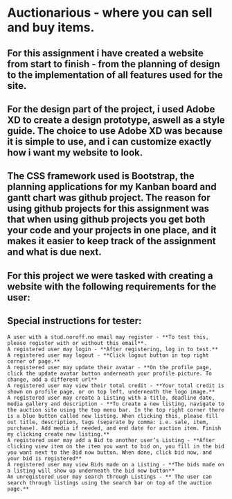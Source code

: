 # Auctionarious - where you can sell and buy items.  

## For this assignment i have created a website from start to finish - from the planning of design to the implementation of all features used for the site. 
## For the design part of the project, i used Adobe XD to create a design prototype, aswell as a style guide. The choice to use Adobe XD was because it is simple to use, and i can customize exactly how i want my website to look. 
## The CSS framework used is Bootstrap, the planning applications for my Kanban board and gantt chart was github project. The reason for using github projects for this assignment was that when using github projects you get both your code and your projects in one place, and it makes it easier to keep track of the assignment and what is due next.

## For this project we were tasked with creating a website with the following requirements for the user: 

## Special instructions for tester: 
    A user with a stud.noroff.no email may register - **To test this, please register with or without this email**. 
    A registered user may login - **After registering, log in to test.** 
    A registered user may logout - **Click logout button in top right corner of page.** 
    A registered user may update their avatar - **On the profile page, click the update avatar button underneath your profile picture. To change, add a different url** 
    A registered user may view their total credit - **Your total credit is shown on profile page, or on top left, underneath the logo image.**
    A registered user may create a Listing with a title, deadline date, media gallery and description - **To create a new listing, navigate to the auction site using the top menu bar. In the top right corner there is a blue button called new listing. When clicking this, please fill out title, description, tags (separate by comma: i.e. sale, item, purchase). Add media if needed, and end date for auction item. Finish my clicking create new listing.** 
    A registered user may add a Bid to another user’s Listing - **After clicking view item on the item you want to bid on, you fill in the bid you want next to the Bid now button. When done, click bid now, and your bid is registered** 
    A registered user may view Bids made on a Listing - **The bids made on a listing will show up underneath the bid now button**
    An unregistered user may search through Listings - ** The user can search through listings using the search bar on top of the auction page.**

